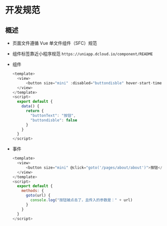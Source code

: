 # 开发规范

## 概述

*   页面文件遵循 Vue 单文件组件（SFC）规范

*   组件标签靠近小程序规范 `https://uniapp.dcloud.io/component/README`

*   组件

    ```javascript
    <template>
      <view>
          <button size="mini" :disabled="buttondisble" hover-start-time=20 >{{buttonText}}</button>
      </view>
    </template>
    <script>
      export default {
        data() {
          return {
            "buttonText": "按钮",
            "buttondisble": false
          }
        }
      }
    </script>
    ```

*   事件

    ```javascript
    <template>
      <view>
          <button size="mini" @click="goto('/pages/about/about')">按钮</button>
      </view>
    </template>
    <script>
      export default {
        methods: {
          goto(url) {
            console.log("按钮被点击了，且传入的参数是：" + url)
          }
        }
      }
    </script>
    ```
